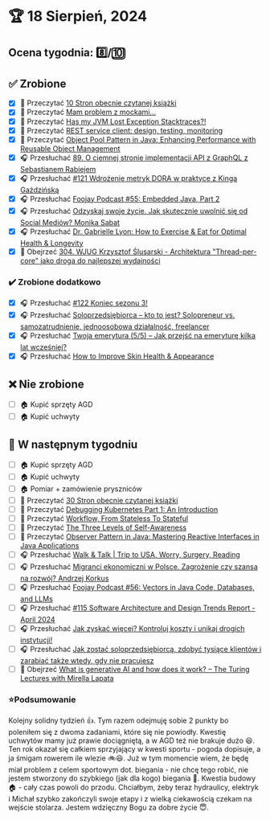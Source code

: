 # 🏆 18 Sierpień, 2024

## Ocena tygodnia: 8️⃣/🔟

## ✅ Zrobione
- [x] 📗 Przeczytać [10 Stron obecnie czytanej książki](https://github.com/BartoszDabek/bdabek.pl/blob/master/miscellaneous/books.md)
- [x] 📗 Przeczytać [Mam problem z mockami...](https://cezarysanecki.pl/2024/06/06/mam-problem-z-mockami/)
- [x] 📗 Przeczytać [Has my JVM Lost Exception Stacktraces?!](https://4comprehension.com/exception-drop-stacktraces/)
- [x] 📗 Przeczytać [REST service client: design, testing, monitoring](https://blog.allegro.tech/2024/06/rest-service-client-design-testing-monitoring.html)
- [x] 📗 Przeczytać [Object Pool Pattern in Java: Enhancing Performance with Reusable Object Management](https://java-design-patterns.com/patterns/object-pool/)
- [x] 🎧 Przesłuchać [89. O ciemnej stronie implementacji API z GraphQL z Sebastianem Rabiejem](https://bettersoftwaredesign.pl/episodes/89)
- [x] 🎧 Przesłuchać [#121 Wdrożenie metryk DORA w praktyce z Kingą Gaździńską](https://patoarchitekci.io/121/)
- [x] 🎧 Przesłuchać [Foojay Podcast #55: Embedded Java, Part 2](https://foojay.io/today/foojay-podcast-55/)
- [x] 🎧 Przesłuchać [Odzyskaj swoje życie. Jak skutecznie uwolnić się od Social Mediów? Monika Sabat](https://zaprojektujswojezycie.pl/odzyskaj-swoje-zycie-jak-skutecznie-uwolnic-sie-od-social-mediow-monika-sabat/)
- [x] 🎧 Przesłuchać [Dr. Gabrielle Lyon: How to Exercise & Eat for Optimal Health & Longevity](https://www.hubermanlab.com/episode/dr-gabrielle-lyon-how-to-exercise-eat-for-optimal-health-longevity)
- [x] 🎥 Obejrzeć [304. WJUG Krzysztof Ślusarski - Architektura "Thread-per-core" jako droga do najlepszej wydajności](https://youtu.be/xati7kCqWXs)

### ✔️ Zrobione dodatkowo
- [x] 🎧 Przesłuchać [#122 Koniec sezonu 3!](https://patoarchitekci.io/122/)
- [x] 🎧 Przesłuchać [Soloprzedsiębiorca – kto to jest? Solopreneur vs. samozatrudnienie, jednoosobowa działalność, freelancer](https://malawielkafirma.pl/soloprzedsiebiorca-kto-to-jest/)
- [x] 🎧 Przesłuchać [Twoja emerytura (5/5) – Jak przejść na emeryturę kilka lat wcześniej?](https://inwestomat.eu/jak-przejsc-na-emeryture-kilka-lat-wczesniej/)
- [x] 🎧 Przesłuchać [How to Improve Skin Health & Appearance](https://www.hubermanlab.com/episode/how-to-improve-skin-health-appearance)

## ❌ Nie zrobione
- [ ] 🏠 Kupić sprzęty AGD
- [ ] 🏠 Kupić uchwyty

## 📝 W następnym tygodniu
- [ ] 🏠 Kupić sprzęty AGD
- [ ] 🏠 Kupić uchwyty
- [ ] 🏠 Pomiar + zamówienie pryszniców
- [ ] 📗 Przeczytać [30 Stron obecnie czytanej książki](https://github.com/BartoszDabek/bdabek.pl/blob/master/miscellaneous/books.md)
- [ ] 📗 Przeczytać [Debugging Kubernetes Part 1: An Introduction](https://foojay.io/today/debugging-kubernetes-part-1-an-introduction/)
- [ ] 📗 Przeczytać [Workflow, From Stateless To Stateful](https://foojay.io/today/workflow-from-stateless-to-stateful/)
- [ ] 📗 Przeczytać [The Three Levels of Self-Awareness](https://markmanson.net/self-awareness)
- [ ] 📗 Przeczytać [Observer Pattern in Java: Mastering Reactive Interfaces in Java Applications](https://java-design-patterns.com/patterns/observer/)
- [ ] 🎧 Przesłuchać [Walk & Talk | Trip to USA, Worry, Surgery, Reading](https://effortlessenglishshow.com/walk-talk-trip-to-usa-worry-surgery-reading)
- [ ] 🎧 Przesłuchać [Migranci ekonomiczni w Polsce. Zagrożenie czy szansa na rozwój? Andrzej Korkus](https://zaprojektujswojezycie.pl/migranci-ekonomiczni-w-polsce-zagrozenie-czy-szansa-na-rozwoj-andrzej-korkus/)
- [ ] 🎧 Przesłuchać [Foojay Podcast #56: Vectors in Java Code, Databases, and LLMs](https://foojay.io/today/foojay-podcast-56/)
- [ ] 🎧 Przesłuchać [#115 Software Architecture and Design Trends Report - April 2024](https://patoarchitekci.io/115/)
- [ ] 🎧 Przesłuchać [Jak zyskać więcej? Kontroluj koszty i unikaj drogich instytucji!](https://inwestomat.eu/jak-zyskac-wiecej-kontroluj-koszty/)
- [ ] 🎧 Przesłuchać [Jak zostać soloprzedsiębiorcą, zdobyć tysiące klientów i zarabiać także wtedy, gdy nie pracujesz](https://malawielkafirma.pl/jak-zostac-soloprzedsiebiorca/)
- [ ] 🎥 Obejrzeć [What is generative AI and how does it work? – The Turing Lectures with Mirella Lapata](https://youtu.be/_6R7Ym6Vy_I)

### ⭐Podsumowanie
Kolejny solidny tydzień 👍. Tym razem odejmuję sobie 2 punkty bo poleniłem się z dwoma zadaniami, które się nie powiodły. Kwestię uchwytów mamy już prawie dociągniętą, a w AGD też nie brakuje dużo 😆. Ten rok okazał się całkiem sprzyjający w kwesti sportu - pogoda dopisuje, a ja śmigam rowerem ile wlezie 🚲😆. Już w tym momencie wiem, że będę miał problem z celem sportowym dot. biegania - nie chcę tego robić, nie jestem stworzony do szybkiego (jak dla kogo) biegania 🥲. Kwestia budowy 🏠 - cały czas powoli do przodu. Chciałbym, żeby teraz hydraulicy, elektryk i Michał szybko zakończyli swoje etapy i z wielką ciekawością czekam na wejście stolarza. Jestem wdzięczny Bogu za dobre życie 😇.
